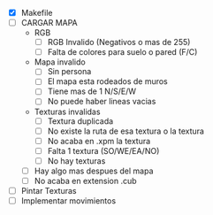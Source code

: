 - [X] Makefile
- [ ] CARGAR MAPA
	- RGB
		- [ ] RGB Invalido (Negativos o mas de 255)
		- [ ] Falta de colores para suelo o pared (F/C)
	- Mapa invalido
		- [ ] Sin persona
		- [ ] El mapa esta rodeados de muros
		- [ ] Tiene mas de 1 N/S/E/W 
		- [ ] No puede haber lineas vacias
	- Texturas invalidas
		- [ ] Textura duplicada
		- [ ] No existe la ruta de esa textura o la textura
		- [ ] No acaba en .xpm la textura
		- [ ] Falta 1 textura (SO/WE/EA/NO)
		- [ ] No hay texturas
	- [ ] Hay algo mas despues del mapa
	- [ ] No acaba en extension .cub
- [ ] Pintar Texturas
- [ ] Implementar movimientos